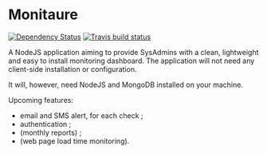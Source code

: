 # Monitaure 
[![Dependency Status](https://david-dm.org/Bertrand31/Monitaure/status.svg)](https://david-dm.org/Bertrand31/Monitaure/)
[![Travis build status](https://travis-ci.org/Bertrand31/Monitaure.svg)](https://travis-ci.org/Bertrand31/Monitaure/)

A NodeJS application aiming to provide SysAdmins with a clean, lightweight and easy to install monitoring dashboard.
The application will not need any client-side installation or configuration.

It will, however, need NodeJS and MongoDB installed on your machine.

Upcoming features:
- email and SMS alert, for each check ;
- authentication ;
- (monthly reports) ;
- (web page load time monitoring).
